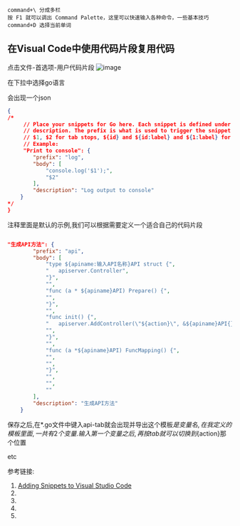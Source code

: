 
    command+\ 分成多栏
    按 F1 就可以调出 Command Palette，这里可以快速输入各种命令，一些基本技巧
    command+D 选择当前单词


## 在Visual Code中使用代码片段复用代码

点击文件-首选项-用户代码片段
![image](resource/QQ截图20161121154103.png)

在下拉中选择go语言

会出现一个json
```json
{
/*
	 // Place your snippets for Go here. Each snippet is defined under a snippet name and has a prefix, body and 
	 // description. The prefix is what is used to trigger the snippet and the body will be expanded and inserted. Possible variables are:
	 // $1, $2 for tab stops, ${id} and ${id:label} and ${1:label} for variables. Variables with the same id are connected.
	 // Example:
	 "Print to console": {
		"prefix": "log",
		"body": [
			"console.log('$1');",
			"$2"
		],
		"description": "Log output to console"
	}
*/
}
```

注释里面是默认的示例,我们可以根据需要定义一个适合自己的代码片段


```json

"生成API方法": {
		"prefix": "api",
		"body": [
			"type ${apiname:输入API名称}API struct {",
			"	apiserver.Controller",
			"}",
			"",
			"func (a * ${apiname}API) Prepare() {",
			"",
			"}",
			"",
			"func init() {",
			"	apiserver.AddController(\"${action}\", &${apiname}API{})",
			"",
			"}",
			"",
			"func (a *${apiname}API) FuncMapping() {",
			"",
			"",
			"}",
			"",
			"",
			""
		],
		"description": "生成API方法"
	}
```

保存之后,在*.go文件中键入api-tab就会出现并导出这个模板${}是变量名,在我定义的模板里面,一共有2个变量.输入第一个变量之后,再按tab就可以切换到${action}那个位置

etc


参考链接:

1. [Adding Snippets to Visual Studio Code](https://code.visualstudio.com/Docs/customization/userdefinedsnippets)
1. []()
1. []()
1. []()
1. []()